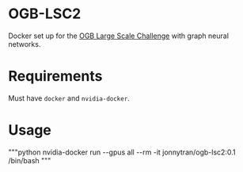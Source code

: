 # OGB-LSC2
Docker set up for the [OGB Large Scale Challenge](https://ogb.stanford.edu/neurips2022/) with graph neural networks.

# Requirements
Must have `docker` and `nvidia-docker`.

# Usage
"""python
nvidia-docker run --gpus all --rm -it jonnytran/ogb-lsc2:0.1 /bin/bash
"""
